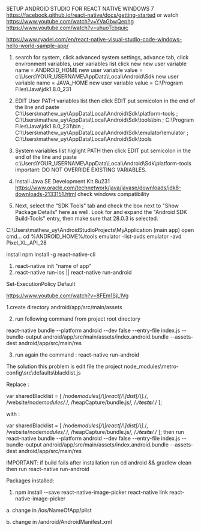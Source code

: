 SETUP ANDROID STUDIO FOR REACT NATIVE WINDOWS 7
https://facebook.github.io/react-native/docs/getting-started
or watch
https://www.youtube.com/watch?v=YVaGbwQephg
https://www.youtube.com/watch?v=uhuoTcbquic

https://www.ryadel.com/en/react-native-visual-studio-code-windows-hello-world-sample-app/

1. search for system, click advanced system settings, advance tab, click
   environment variables, user variables list click new
   new user variable name = ANDROID_HOME
   new user variable value = c:\Users\YOUR_USERNAME\AppData\Local\Android\Sdk
   new user variable name = JAVA_HOME
   new user variable value = C:\Program Files\Java\jdk1.8.0_231

2. EDIT User PATH variables list then click EDIT
   put semicolon in the end of the line and paste
   C:\Users\mathew_uy\AppData\Local\Android\Sdk\platform-tools
   ;
   C:\Users\mathew_uy\AppData\Local\Android\Sdk\tools\bin
   ;
   C:\Program Files\Java\jdk1.8.0_231\bin
   ;
   C:\Users\mathew_uy\AppData\Local\Android\Sdk\emulator\emulator
   ;
   C:\Users\mathew_uy\AppData\Local\Android\Sdk\tools

3. System variables list higlight PATH then click EDIT
   put semicolon in the end of the line and paste
   c:\Users\YOUR_USERNAME\AppData\Local\Android\Sdk\platform-tools
   important: DO NOT OVERRIDE EXISTING VARIABLES.

4. Install Java SE Development Kit 8u231 https://www.oracle.com/technetwork/java/javase/downloads/jdk8-downloads-2133151.html check windows compatibility

5. Next, select the "SDK Tools" tab and check the box next to "Show Package Details" here as well. Look for and expand the "Android SDK Build-Tools" entry, then make sure that 28.0.3 is selected.

C:\Users\mathew_uy\AndroidStudioProjects\MyApplication (main app)
open cmd...
cd %ANDROID_HOME%/tools
emulator -list-avds
emulator -avd Pixel_XL_API_28

install npm install -g react-native-cli

1. react-native init "name of app"
2. react-native run-ios || react-native run-android

Set-ExecutionPolicy Default

https://www.youtube.com/watch?v=8FEm1SjL1Vg

1.create directory android/app/src/main/assets

2. run following command from project root directory

react-native bundle --platform android --dev false --entry-file index.js --bundle-output android/app/src/main/assets/index.android.bundle --assets-dest android/app/src/main/res

3. run again the command : react-native run-android

The solution this problem is edit file the project node_modules\metro-config\src\defaults\blacklist.js

Replace :

var sharedBlacklist = [
/node*modules[/\\]react[/\\]dist[/\\].*/,
/website\/node*modules\/.*/,
/heapCapture\/bundle\.js/,
/._\/**tests**\/._/
];

with :

var sharedBlacklist = [
/node*modules[\/\\]react[\/\\]dist[\/\\].*/,
/website\/node*modules\/.*/,
/heapCapture\/bundle\.js/,
/._\/**tests**\/._/
];
then run
react-native bundle --platform android --dev false --entry-file index.js --bundle-output android/app/src/main/assets/index.android.bundle --assets-dest android/app/src/main/res

IMPORTANT: if build fails after installation run
cd android && gradlew clean
then run react-native run-android

Packages installed:

1. npm install --save react-native-image-picker
   react-native link react-native-image-picker

a. change in /ios/NameOfApp/plist

<!-- comment para mabasa sa github page
<dict>
...
<key>NSAppTransportSecurity</key>
<key>NSPhotoLibraryUsageDescription</key>
<string>$(PRODUCT_NAME) would like access to your photo gallery</string>
    <key>NSCameraUsageDescription</key>
    <string>$(PRODUCT_NAME) would like to use your camera</string>
<key>NSPhotoLibraryAddUsageDescription</key>
<string>$(PRODUCT_NAME) would like to save photos to your photo gallery</string>
    <key>NSMicrophoneUsageDescription</key>
    <string>$(PRODUCT_NAME) would like to use your microphone (for videos)</string>
</dict>
-->

b. change in /android/AndroidManifest.xml

<!-- comment para mabasa sa github page
<uses-permission android:name="android.permission.CAMERA" />
<uses-permission android:name="android.permission.WRITE_EXTERNAL_STORAGE" />
-->
